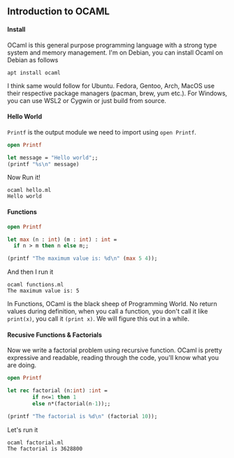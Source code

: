 ## Introduction to OCAML

#### Install
OCaml is this general purpose programming language with a strong type system and memory management. I'm on Debian, you can install Ocaml on Debian as follows
```
apt install ocaml
```
I think same would follow for Ubuntu. Fedora, Gentoo, Arch, MacOS use their respective package managers (pacman, brew, yum etc.). For Windows, you can use WSL2 or Cygwin or just build from source.

#### Hello World
`Printf` is the output module we need to import using `open Printf`.
```ocaml
open Printf

let message = "Hello world";;
(printf "%s\n" message)
```

Now Run it!

```shell
ocaml hello.ml
Hello world
```

#### Functions

```ocaml
open Printf

let max (n : int) (m : int) : int =
  if n > m then n else m;;

(printf "The maximum value is: %d\n" (max 5 4));
```

And then I run it
```shell
ocaml functions.ml
The maximum value is: 5
```

In Functions, OCaml is the black sheep of Programming World. No return values during definition, when you call a function, you don't call it like `print(x)`, you call it `(print x)`. We will figure this out in a while.

#### Recusive Functions & Factorials
Now we write a factorial problem using recursive function. OCaml is pretty expressive and readable, reading through the code, you'll know what you are doing.
```ocaml 
open Printf

let rec factorial (n:int) :int = 
        if n<=1 then 1
        else n*(factorial(n-1));;

(printf "The factorial is %d\n" (factorial 10));
```
Let's run it
```shell
ocaml factorial.ml
The factorial is 3628800
```


